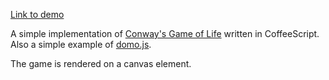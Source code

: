 [Link to demo](http://fayf.github.com/gameoflife/)

A simple implementation of [Conway's Game of Life](http://en.wikipedia.org/wiki/Conway%27s_Game_of_Life) written in CoffeeScript. Also a simple example of [domo.js](http://domo-js.com/).

The game is rendered on a canvas element.
